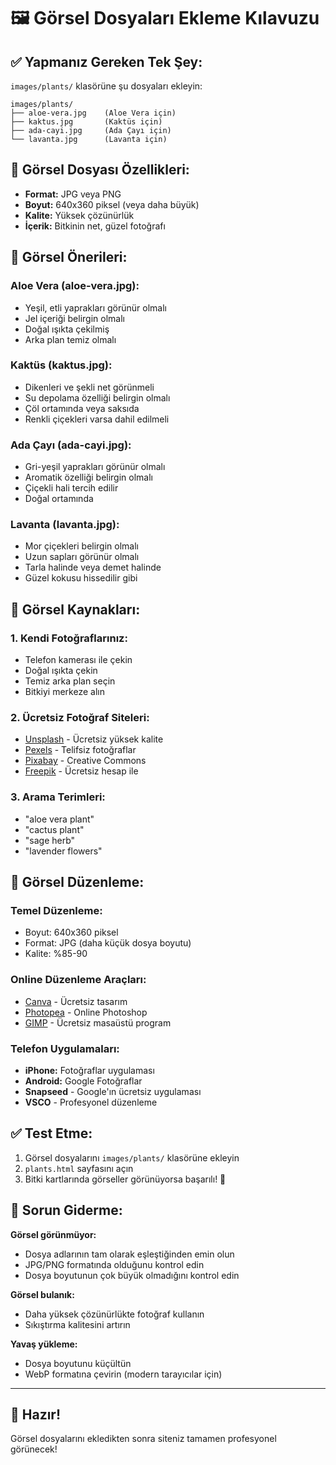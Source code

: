 # 🖼️ Görsel Dosyaları Ekleme Kılavuzu

## ✅ Yapmanız Gereken Tek Şey:

`images/plants/` klasörüne şu dosyaları ekleyin:

```
images/plants/
├── aloe-vera.jpg    (Aloe Vera için)
├── kaktus.jpg       (Kaktüs için)  
├── ada-cayi.jpg     (Ada Çayı için)
└── lavanta.jpg      (Lavanta için)
```

## 🎯 Görsel Dosyası Özellikleri:
- **Format:** JPG veya PNG
- **Boyut:** 640x360 piksel (veya daha büyük)
- **Kalite:** Yüksek çözünürlük
- **İçerik:** Bitkinin net, güzel fotoğrafı

## 📸 Görsel Önerileri:

### Aloe Vera (aloe-vera.jpg):
- Yeşil, etli yaprakları görünür olmalı
- Jel içeriği belirgin olmalı
- Doğal ışıkta çekilmiş
- Arka plan temiz olmalı

### Kaktüs (kaktus.jpg):
- Dikenleri ve şekli net görünmeli
- Su depolama özelliği belirgin olmalı
- Çöl ortamında veya saksıda
- Renkli çiçekleri varsa dahil edilmeli

### Ada Çayı (ada-cayi.jpg):
- Gri-yeşil yaprakları görünür olmalı
- Aromatik özelliği belirgin olmalı
- Çiçekli hali tercih edilir
- Doğal ortamında

### Lavanta (lavanta.jpg):
- Mor çiçekleri belirgin olmalı
- Uzun sapları görünür olmalı
- Tarla halinde veya demet halinde
- Güzel kokusu hissedilir gibi

## 📱 Görsel Kaynakları:

### 1. Kendi Fotoğraflarınız:
- Telefon kamerası ile çekin
- Doğal ışıkta çekin
- Temiz arka plan seçin
- Bitkiyi merkeze alın

### 2. Ücretsiz Fotoğraf Siteleri:
- [Unsplash](https://unsplash.com) - Ücretsiz yüksek kalite
- [Pexels](https://pexels.com) - Telifsiz fotoğraflar
- [Pixabay](https://pixabay.com) - Creative Commons
- [Freepik](https://freepik.com) - Ücretsiz hesap ile

### 3. Arama Terimleri:
- "aloe vera plant"
- "cactus plant"
- "sage herb"
- "lavender flowers"

## 🎨 Görsel Düzenleme:

### Temel Düzenleme:
- Boyut: 640x360 piksel
- Format: JPG (daha küçük dosya boyutu)
- Kalite: %85-90

### Online Düzenleme Araçları:
- [Canva](https://canva.com) - Ücretsiz tasarım
- [Photopea](https://photopea.com) - Online Photoshop
- [GIMP](https://gimp.org) - Ücretsiz masaüstü program

### Telefon Uygulamaları:
- **iPhone:** Fotoğraflar uygulaması
- **Android:** Google Fotoğraflar
- **Snapseed** - Google'ın ücretsiz uygulaması
- **VSCO** - Profesyonel düzenleme

## ✅ Test Etme:

1. Görsel dosyalarını `images/plants/` klasörüne ekleyin
2. `plants.html` sayfasını açın
3. Bitki kartlarında görseller görünüyorsa başarılı! 🎉

## 🚨 Sorun Giderme:

**Görsel görünmüyor:**
- Dosya adlarının tam olarak eşleştiğinden emin olun
- JPG/PNG formatında olduğunu kontrol edin
- Dosya boyutunun çok büyük olmadığını kontrol edin

**Görsel bulanık:**
- Daha yüksek çözünürlükte fotoğraf kullanın
- Sıkıştırma kalitesini artırın

**Yavaş yükleme:**
- Dosya boyutunu küçültün
- WebP formatına çevirin (modern tarayıcılar için)

---

## 🎉 Hazır!

Görsel dosyalarını ekledikten sonra siteniz tamamen profesyonel görünecek!
